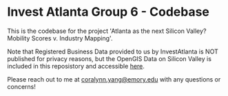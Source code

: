 # Invest Atlanta Group 6 - Codebase

This is the codebase for the project 'Atlanta as the next Silicon Valley? Mobility Scores v. Industry Mapping'.

Note that Registered Business Data provided to us by InvestAtlanta is NOT published for privacy reasons, but the OpenGIS Data on Silicon Valley is included in this reposistory and accessible [here](https://gisdata-csj.opendata.arcgis.com/).

Please reach out to me at coralynn.yang@emory.edu with any questions or concerns!

